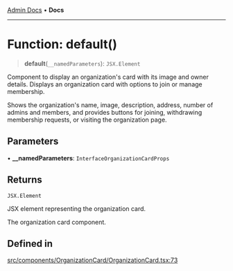 [Admin Docs](/) • **Docs**

***

# Function: default()

> **default**(`__namedParameters`): `JSX.Element`

Component to display an organization's card with its image and owner details.
Displays an organization card with options to join or manage membership.

Shows the organization's name, image, description, address, number of admins and members,
and provides buttons for joining, withdrawing membership requests, or visiting the organization page.

## Parameters

• **\_\_namedParameters**: `InterfaceOrganizationCardProps`

## Returns

`JSX.Element`

JSX element representing the organization card.

The organization card component.

## Defined in

[src/components/OrganizationCard/OrganizationCard.tsx:73](https://github.com/PalisadoesFoundation/talawa-admin/blob/main/src/components/OrganizationCard/OrganizationCard.tsx#L73)
